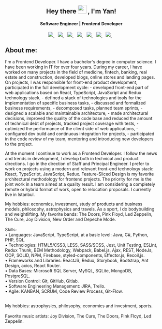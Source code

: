 <!--
**evolurity/evolurity** is a ✨ _special_ ✨ repository because its `README.md` (this file) appears on your GitHub profile.

Here are some ideas to get you started:

- 🔭 I’m currently working on ...
- 🌱 I’m currently learning ...
- 👯 I’m looking to collaborate on ...
- 🤔 I’m looking for help with ...
- 💬 Ask me about ...
- 📫 How to reach me: ...
- 😄 Pronouns: ...
- ⚡ Fun fact: ...
-->
<h2 align="center">
  Hey there <img src="https://media.giphy.com/media/hvRJCLFzcasrR4ia7z/giphy.gif" width="28"> , I'm Yan! 
</h2>

<h4 align='center'>
  Software Engineer | Frontend Developer
</h4>


<p align='center'>
  <a href="https://www.linkedin.com/in/evolurity/">
    <img src="https://img.shields.io/badge/linkedin-%230077B5.svg?&style=flat&logo=linkedin&logoColor=white" />
  </a>&nbsp;&nbsp;
  <a href="https://www.instagram.com/evolurity/">
    <img src="https://img.shields.io/badge/instagram-FF00FF.svg?&style=flat&logo=instagram&logoColor=white" />
  </a>&nbsp;&nbsp;
  <a href="https://vk.com/evolurity">
    <img src="https://img.shields.io/badge/vk-%230077B5.svg?&style=flat&logo=vk&logoColor=white" />
  </a>&nbsp;&nbsp;
  <a href="https://t.me/evolurity">
    <img src="https://img.shields.io/badge/telegram-%230077B5.svg?&style=flat&logo=telegram&logoColor=white" />
  </a>&nbsp;&nbsp;
<a href="https://www.facebook.com/evolurity/">
    <img src="https://img.shields.io/badge/facebook-%231DA1F2.svg?&style=flat&logo=facebook&logoColor=white" />        
  </a>&nbsp;&nbsp;
  <a href="https://twitter.com/evolurity">
    <img src="https://img.shields.io/badge/twitter-%231DA1F2.svg?&style=flat&logo=twitter&logoColor=white" />        
  </a>&nbsp;&nbsp;
  <a href="https://www.codewars.com/users/evolurity">
    <img src="https://www.codewars.com/users/evolurity/badges/small" />        
  </a>&nbsp;&nbsp;
</p>

<!-- <p align="center">
  <a href="https://github.com/evolurity">
    <img alt="followers" title="Follow me on Github" src="https://img.shields.io/github/followers/evolurity?color=236ad3&labelColor=1155ba&style=for-the-badge&logo=github&label=Follow"/></a>
  <a href="https://twitter.com/evolurity">
    <img alt="followers" title="Follow me on Twitter" src="https://img.shields.io/twitter/follow/evolurity?color=55960c&labelColor=488207&label=Follow&logo=twitter&logoColor=white&style=for-the-badge"/></a>
  </p> -->



##  About me:
<p>
   I'm a Frontend Developer. I have a bachelor's degree in computer science.
  I have been working in IT for over four years.
  During my career, I have worked on many projects in the field of medicine, fintech, banking, real estate and construction, developed blogs, online stores and landing pages.
  On projects, I was responsible for front-end product development, participated in the full development cycle:
  - developed front-end part of web applications based on React, TypeScript, JavaScript and Redux technology stack,
  - defined a stack of technologies and tools for the implementation of specific business tasks,
  - discussed and formalized business requirements,
  - decomposed tasks, planned team sprints,
  - designed a scalable and maintainable architecture,
  - made architectural decisions, improved the quality of the code base and reduced the amount of technical debt of projects, tracked project coverage with tests,
  - optimized the performance of the client side of web applications,
  - configured dev build and continuous integration for projects,
  - participated in the code review of my team, mentoring and introducing new developers to the project.

  At the moment I continue to work as a Frontend Developer.
  I follow the news and trends in development, I develop both in technical and product directions.
  I go in the direction of Staff and Principal Engineer.
  I prefer to work on projects using a modern and relevant front-end technology stack: React, TypeScript, JavaScript, Redux.
  Feature-Sliced Design is my favorite architectural methodology for frontend projects.
  The priority for me is the joint work in a team aimed at a quality result.
  I am considering a completely remote or hybrid format of work, open to relocation proposals.
  I currently live in Istanbul.


  My hobbies: economics, investment, study of products and business models, philosophy, astrophysics and travels.
  As a sport, I do bodybuilding and weightlifting.
  My favorite bands: The Doors, Pink Floyd, Led Zeppelin, The Cure, Joy Division, New Order and Depeche Mode.<br>
<br>
Skills: <br>
• Languages: JavaScript, TypeScript, at a basic level: Java, C#, Python, PHP, SQL. <br>
• Technologies: HTML5/CSS3, LESS, SASS/SCSS, Jest, Unit Testing, ESLint, Redux Thunk, BEM Methodology, Webpack, Babel.js, Ajax, REST, NodeJs, OOP, SOLID, NPM, Firebase, styled-components, Effector.js, Recoil,js. <br>
• Frameworks and Libraries: ReactJS, Redux, Storybook, Bootstrap, Ant Design, axios, React Router. <br>
• Data Bases: Microsoft SQL Server, MySQL, SQLite, MongoDB, PostgreSQL. <br>
• Version Control: Git, GitHub, Gitlab. <br>
• Software Engineering Management: JIRA, Trello. <br>
• Agile: KANBAN, SCRUM, Code Review Process, Git-Flow. <br>
<br>

My hobbies: astrophysics, philosophy, economics and investment, sports. <br>
<br>
Favorite music artists: Joy Division, The Cure, The Doors, Pink Floyd, Led Zeppelin. <br>
</p>
